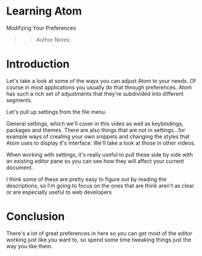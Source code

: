 <!-- .slide: data-state="title" -->
# Learning Atom
Modifying Your Preferences

> > Author Notes:

# Introduction
Let's take a look at some of the ways you can adjust Atom to your needs. Of course in most applications you usually do that through preferences. Atom has such a rich set of adjustments that they're subdivided into different segments.

Let's pull up settings from the file menu.

General settings, which we'll cover in this video as well as keybindings, packages and themes.  There are also things that are not in settings...for example ways of creating your own snippets and changing the styles that Atom uses to display it's interface. We'll take a look at those in other videos.

When working with settings, it's really useful to pull these side by side with an existing editor pane so you can see how they will affect your current document.

I think some of these are pretty easy to figure out by reading the descriptions, so I'm going to focus on the ones that are think aren't as clear or are especially useful to web developers

# Conclusion
There's a lot of great preferences in here so you can get most of the editor working just like you want to, so spend some time tweaking things just the way you like them.
